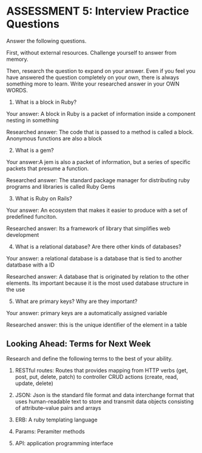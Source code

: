 # ASSESSMENT 5: Interview Practice Questions
Answer the following questions.

First, without external resources. Challenge yourself to answer from memory.

Then, research the question to expand on your answer. Even if you feel you have answered the question completely on your own, there is always something more to learn. Write your researched answer in your OWN WORDS.

1. What is a block in Ruby? 

  Your answer: A block in Ruby is a packet of information inside a component nesting in something

  Researched answer: The code that is passed to a method is called a block. Anonymous functions are also a block



2. What is a gem?

  Your answer:A jem is also a packet of information, but a series of specific packets that presume a function. 

  Researched answer: The standard package manager for distributing ruby programs and libraries is called Ruby Gems



3. What is Ruby on Rails?

  Your answer: An ecosystem that makes it easier to produce with a set of predefined funciton.

  Researched answer: Its a framework of library that simplifies web development 



4. What is a relational database? Are there other kinds of databases?

  Your answer: a relational database is a database that is tied to another datatbase with a ID

  Researched answer: A database that is originated by relation to the other elements. Its important because it is the most used database structure in the use



5. What are primary keys? Why are they important?

  Your answer: primary keys are a automatically assigned variable 

  Researched answer: this is the unique identifier of the element in a table



## Looking Ahead: Terms for Next Week
Research and define the following terms to the best of your ability.

1. RESTful routes: Routes that provides mapping from HTTP verbs (get, post, put, delete, patch) to controller CRUD actions (create, read, update, delete)

2. JSON: Json is the standard file format and data interchange format that uses human-readable text to store and transmit data objects consisting of attribute–value pairs and arrays

3. ERB: A ruby templating language

4. Params: Peramiter methods

5. API: application programming interface
